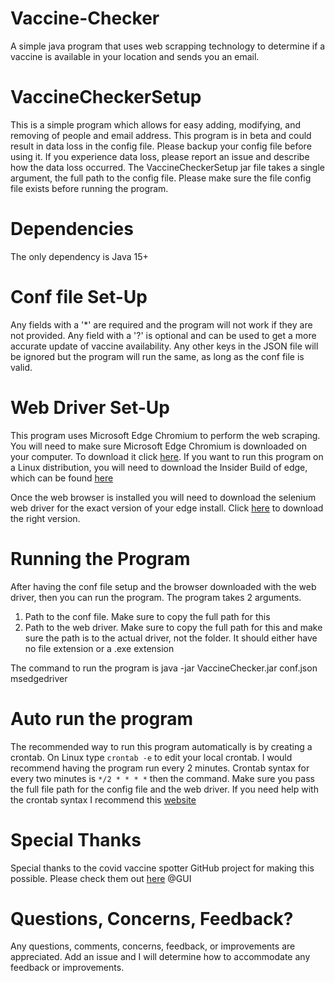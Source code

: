 # Vaccine-Checker
A simple java program that uses web scrapping technology to determine if a vaccine is available in your location and sends you an email.

# VaccineCheckerSetup
This is a simple program which allows for easy adding, modifying, and removing of people and email address. This program is in beta and could result in data loss in the config file. Please backup your config file before using it. If you experience data loss, please report an issue and describe how the data loss occurred. The VaccineCheckerSetup jar file takes a single argument, the full path to the config file. Please make sure the file config file exists before running the program.

# Dependencies
The only dependency is Java 15+

# Conf file Set-Up
Any fields with a '*' are required and the program will not work if they are not provided. Any field with a '?' is optional and can be used to get a more accurate update of vaccine availability.
Any other keys in the JSON file will be ignored but the program will run the same, as long as the conf file is valid.

# Web Driver Set-Up
This program uses Microsoft Edge Chromium to perform the web scraping. You will need to make sure Microsoft Edge Chromium is downloaded on your computer. To download it click [here](https://www.microsoft.com/en-us/edge). If you want to run this program on a Linux distribution, you will need to download the Insider Build of edge, which can be found [here](https://www.microsoftedgeinsider.com/en-us/download/)

Once the web browser is installed you will need to download the selenium web driver for the exact version of your edge install. Click [here](https://developer.microsoft.com/en-us/microsoft-edge/tools/webdriver/) to download the right version.

# Running the Program
After having the conf file setup and the browser downloaded with the web driver, then you can run the program. The program takes 2 arguments.
  1. Path to the conf file. Make sure to copy the full path for this
  2. Path to the web driver. Make sure to copy the full path for this and make sure the path is to the actual driver, not the folder. It should either have no file extension or a  .exe extension

The command to run the program is java -jar VaccineChecker.jar conf.json msedgedriver

# Auto run the program
The recommended way to run this program automatically is by creating a crontab. On Linux type `crontab -e` to edit your local crontab. I would recommend having the program run every 2 minutes. Crontab syntax for every two minutes is `*/2 * * * *` then the command. Make sure you pass the full file path for the config file and the web driver. If you need help with the crontab syntax I recommend this [website](https://crontab.guru/)

# Special Thanks
Special thanks to the covid vaccine spotter GitHub project for making this possible. Please check them out [here](https://github.com/GUI/covid-vaccine-spotter)
@GUI

# Questions, Concerns, Feedback?
Any questions, comments, concerns, feedback, or improvements are appreciated. Add an issue and I will determine how to accommodate any feedback or improvements.
